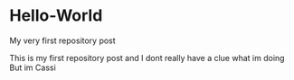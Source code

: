 # Hello-World
My very first repository post

This is my first repository post and I dont really have a clue what im doing 
But im Cassi 
